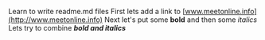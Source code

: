 Learn to write readme.md files
First lets add a link to [www.meetonline.info](http://www.meetonline.info)
Next let's put some **bold** and then some *italics*
Lets try to combine __*bold and italics*__

